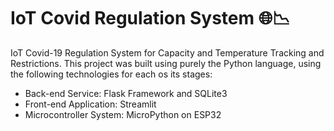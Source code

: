 # IoT Covid Regulation System 🌐📉

IoT Covid-19 Regulation System for Capacity and Temperature Tracking and Restrictions. This project was built using purely the Python language, using the following technologies for each os its stages:

- Back-end Service: Flask Framework and SQLite3
- Front-end Application: Streamlit
- Microcontroller System: MicroPython on ESP32
